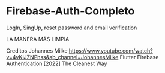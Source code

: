 # Firebase-Auth-Completo
LogIn, SingUp, reset password and email verification

LA MANERA MÁS LIMPIA


Creditos Johannes Milke 
https://www.youtube.com/watch?v=4vKiJZNPhss&ab_channel=JohannesMilke
Flutter Firebase Authentication [2022] The Cleanest Way
